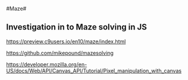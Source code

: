 #Maze#

Investigation in to Maze solving in JS
-

https://preview.c9users.io/en10/maze/index.html

https://github.com/mikepound/mazesolving

https://developer.mozilla.org/en-US/docs/Web/API/Canvas_API/Tutorial/Pixel_manipulation_with_canvas